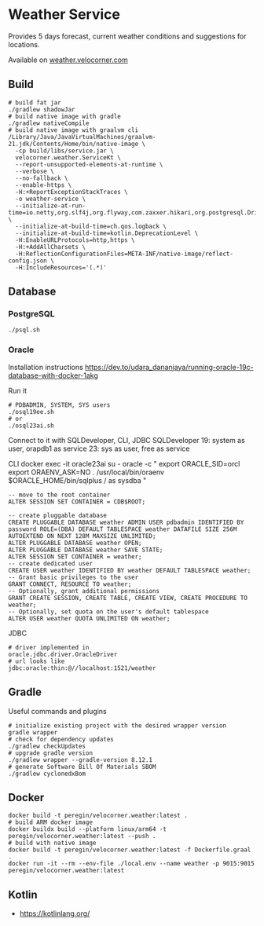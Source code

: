 # Weather Service
Provides 5 days forecast, current weather conditions and suggestions for locations.

Available on [weather.velocorner.com](https://weather.velocorner.com)


## Build
```shell
# build fat jar
./gradlew shadowJar
# build native image with gradle
./gradlew nativeCompile
# build native image with graalvm cli
/Library/Java/JavaVirtualMachines/graalvm-21.jdk/Contents/Home/bin/native-image \
  -cp build/libs/service.jar \
  velocorner.weather.ServiceKt \
  --report-unsupported-elements-at-runtime \
  --verbose \
  --no-fallback \
  --enable-https \
  -H:+ReportExceptionStackTraces \
  -o weather-service \
  --initialize-at-run-time=io.netty,org.slf4j,org.flyway,com.zaxxer.hikari,org.postgresql.Driver,oracle.jdbc.driver.OracleDriver \
  --initialize-at-build-time=ch.qos.logback \
  --initialize-at-build-time=kotlin.DeprecationLevel \
  -H:EnableURLProtocols=http,https \
  -H:+AddAllCharsets \
  -H:ReflectionConfigurationFiles=META-INF/native-image/reflect-config.json \
  -H:IncludeResources='(.*)'
```

## Database
### PostgreSQL
```shell
./psql.sh
```
### Oracle
Installation instructions
https://dev.to/udara_dananjaya/running-oracle-19c-database-with-docker-1akg

Run it
```shell
# PDBADMIN, SYSTEM, SYS users
./osql19ee.sh
# or 
./osql23ai.sh
```

Connect to it with SQLDeveloper, CLI, JDBC
SQLDeveloper
19: system as user, orapdb1 as service
23: sys as user, free as service

CLI
docker exec -it oracle23ai su - oracle -c "
export ORACLE_SID=orcl
export ORAENV_ASK=NO
. /usr/local/bin/oraenv
\$ORACLE_HOME/bin/sqlplus / as sysdba
"

```shell
-- move to the root container 
ALTER SESSION SET CONTAINER = CDB$ROOT;

-- create pluggable database
CREATE PLUGGABLE DATABASE weather ADMIN USER pdbadmin IDENTIFIED BY password ROLE=(DBA) DEFAULT TABLESPACE weather DATAFILE SIZE 256M AUTOEXTEND ON NEXT 128M MAXSIZE UNLIMITED;
ALTER PLUGGABLE DATABASE weather OPEN;
ALTER PLUGGABLE DATABASE weather SAVE STATE;
ALTER SESSION SET CONTAINER = weather;
-- create dedicated user
CREATE USER weather IDENTIFIED BY weather DEFAULT TABLESPACE weather;
-- Grant basic privileges to the user
GRANT CONNECT, RESOURCE TO weather;
-- Optionally, grant additional permissions
GRANT CREATE SESSION, CREATE TABLE, CREATE VIEW, CREATE PROCEDURE TO weather;
-- Optionally, set quota on the user's default tablespace
ALTER USER weather QUOTA UNLIMITED ON weather;
```
JDBC
```shell
# driver implemented in
oracle.jdbc.driver.OracleDriver
# url looks like
jdbc:oracle:thin:@//localhost:1521/weather
```

## Gradle
Useful commands and plugins
```shell
# initialize existing project with the desired wrapper version
gradle wrapper
# check for dependency updates
./gradlew checkUpdates
# upgrade gradle version
./gradlew wrapper --gradle-version 8.12.1
# generate Software Bill Of Materials SBOM
./gradlew cyclonedxBom
```

## Docker
```shell
docker build -t peregin/velocorner.weather:latest .
# build ARM docker image
docker buildx build --platform linux/arm64 -t peregin/velocorner.weather:latest --push .
# build with native image
docker build -t peregin/velocorner.weather:latest -f Dockerfile.graal .
docker run -it --rm --env-file ./local.env --name weather -p 9015:9015 peregin/velocorner.weather:latest
```

## Kotlin
- https://kotlinlang.org/